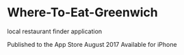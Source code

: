 # Where-To-Eat-Greenwich

local restaurant finder application

Published to the App Store August 2017
Available for iPhone
